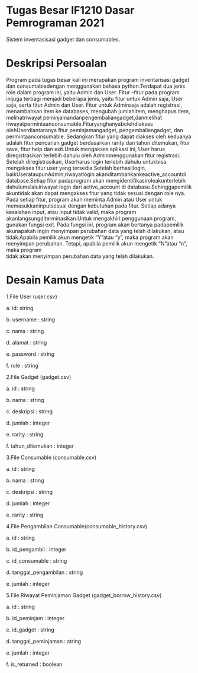 # Tugas Besar IF1210 Dasar Pemrograman 2021
Sistem inventasisasi gadget dan consumables.

# Deskripsi Persoalan
Program pada tugas besar kali ini merupakan program inventarisasi gadget dan consumabledengan menggunakan bahasa python.Terdapat dua jenis role dalam program ini, 
yaitu Admin dan  User. Fitur –fitur pada  program  inijuga  terbagi  menjadi  beberapa  jenis,  yaitu fitur  untuk Admin  saja,  User  saja, serta fitur  Admin  dan 
User.  Fitur  untuk  Adminsaja adalah  registrasi, menambahkan  item  ke  databases,  mengubah  jumlahitem,  menghapus  item, melihatriwayat 
peminjamandanpengembaliangadget,danmelihat riwayatpermintaanconsumable.Fituryanghanyabolehdiakses olehUserdiantaranya fitur peminjamangadget, pengembaliangadget, dan 
permintaanconsumable.  Sedangkan  fitur  yang  dapat  diakses  oleh  keduanya  adalah  fitur pencarian gadget berdasarkan rarity dan tahun ditemukan, fitur save, 
fitur help dan exit.Untuk mengakses  aplikasi  ini, User  harus  diregistrasikan  terlebih  dahulu  oleh Adminmenggunakan fitur registrasi. Setelah diregistrasikan, 
Userharus login terlebih dahulu untukbisa mengakses  fitur user yang  tersedia.Setelah berhasillogin, baikUserataupunAdmin,riwayatlogin 
akanditambahkankeactive_accountdi database.Setiap fitur padaprogram akan mengidentifikasiroleakunterlebih dahulumelaluiriwayat login dari active_account di 
database.Sehinggapemilik akuntidak akan dapat mengakses fitur yang tidak sesuai dengan role nya. Pada setiap fitur, program akan meminta Admin atau User untuk 
memasukkaninputsesuai  dengan  kebutuhan pada  fitur. Setiap adanya  kesalahan  input,  atau input tidak valid, maka program akanlangsungditerminasikan.Untuk 
mengakhiri penggunaan program, gunakan fungsi exit. Pada fungsi ini, program akan bertanya padapemilik akunapakah ingin menyimpan perubahan data yang telah dilakukan, 
atau tidak.Apabila pemilik akun mengetik “Y”atau “y”, maka program akan menyimpan perubahan. Tetapi, apabila  pemilik  akun  mengetik “N”atau “n”,  maka  program  
tidak  akan  menyimpan perubahan data yang telah dilakukan.

# Desain Kamus Data
1.File User (user.csv)

 a. id: string
 
 b. username : string
 
 c. nama     : string
 
 d. alamat   : string
 
 e. password : string
 
 f. role     : string
 


2.File Gadget (gadget.csv)

 a. id              : string
 
 b. nama            : string
 
 c. deskripsi       : string
 
 d. jumlah          : integer
 
 e. rarity          : string
 
 f. tahun_ditemukan : integer



3.File Consumable (consumable.csv)

 a. id        : string
 
 b. nama      : string
 
 c. deskripsi : string
 
 d. jumlah    : integer
 
 e. rarity    : string
 
 

4.File Pengambilan Consumable(consumable_history.csv)

 a. id                  : string
 
 b. id_pengambil        : integer
 
 c. id_consumable       : string
 
 d. tanggal_pengambilan : string
 
 e. jumlah              : integer
 
 

5.File Riwayat Peminjaman Gadget (gadget_borrow_history.csv)

 a. id                 : string
 
 b. id_peminjam        : integer
 
 c. id_gadget          : string
 
 d. tanggal_peminjaman : string
 
 e. jumlah             : integer
 
 f. is_returned        : boolean
